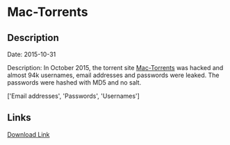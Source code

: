 # Mac-Torrents

## Description

Date: 2015-10-31

Description:
In October 2015, the torrent site <a href="http://www.mac-torrents.com" target="_blank" rel="noopener">Mac-Torrents</a> was hacked and almost 94k usernames, email addresses and passwords were leaked. The passwords were hashed with MD5 and no salt.


['Email addresses', 'Passwords', 'Usernames']

## Links

[Download Link](https://link-to.net/1229997/984.0094792962406/dynamic/?r=bWFjLXRvcnJlbnRzLmNvbQ==)